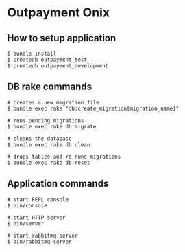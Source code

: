 # Outpayment Onix


## How to setup application

```
$ bundle install
$ createdb outpayment_test
$ createdb outpayment_development
```

## DB rake commands

```
# creates a new migration file
$ bundle exec rake "db:create_migration[migration_name]"

# runs pending migrations
$ bundle exec rake db:migrate

# cleans the database
$ bundle exec rake db:clean

# drops tables and re-runs migrations
$ bundle exec rake db:reset
```

## Application commands

```
# start REPL console
$ bin/console

# start HTTP server
$ bin/server

# start rabbitmq server
$ bin/rabbitmq-server
```
